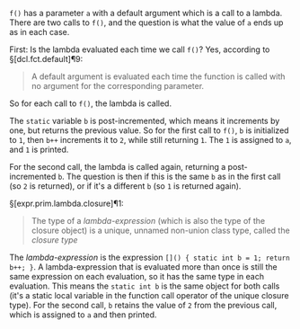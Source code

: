 `f()` has a parameter `a` with a default argument which is a call to a lambda. There are two calls to `f()`, and the question is what the value of `a` ends up as in each case.

First: Is the lambda evaluated each time we call `f()`? Yes, according to §[dcl.fct.default]¶9:

> A default argument is evaluated each time the function is called with no argument for the corresponding parameter.

So for each call to `f()`, the lambda is called.

The `static` variable `b` is post-incremented, which means it increments by one, but returns the previous value. So for the first call to `f()`, `b` is initialized to `1`, then `b++` increments it to `2`, while still returning `1`. The `1` is assigned to `a`, and `1` is printed.

For the second call, the lambda is called again, returning a post-incremented `b`. The question is then if this is the same `b` as in the first call (so `2` is returned), or if it's a different `b` (so `1` is returned again).

§[expr.prim.lambda.closure]¶1:

> The type of a *lambda-expression* (which is also the type of the closure object) is a unique, unnamed non-union class type, called the *closure type*

The *lambda-expression* is the expression `[]() { static int b = 1; return b++; }`. A lambda-expression that is evaluated more than once is still the same expression on each evaluation, so it has the same type in each evaluation. This means the `static int b` is the same object for both calls (it's a static local variable in the function call operator of the unique closure type). For the second call, `b` retains the value of `2` from the previous call, which is assigned to `a` and then printed.